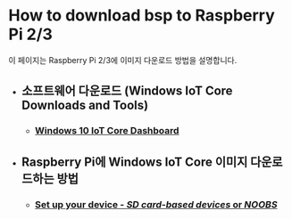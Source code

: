 # How to download bsp to Raspberry Pi 2/3

이 페이지는 Raspberry Pi 2/3에 이미지 다운로드 방법을 설명합니다.

- ## 소프트웨어 다운로드 (Windows IoT Core Downloads and Tools)
    - ### [Windows 10 IoT Core Dashboard](https://developer.microsoft.com/en-us/windows/iot/Downloads)


- ## Raspberry Pi에 Windows IoT Core 이미지 다운로드하는 방법
    - ### [Set up your device - *SD card-based devices* or *NOOBS*](https://developer.microsoft.com/en-us/windows/iot/getstarted/prototype/setupdevice)
